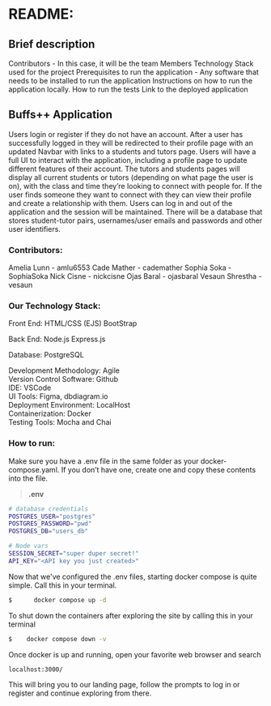 # README:

## Brief description
Contributors - In this case, it will be the team Members
Technology Stack used for the project
Prerequisites to run the application - Any software that needs to be installed to run the application
Instructions on how to run the application locally.
How to run the tests
Link to the deployed application

## Buffs++ Application 
Users login or register if they do not have an account. After a user has successfully logged in they will be redirected to their profile page with an updated Navbar with links to a students and tutors page. Users will have a full UI to interact with the application, including a profile page to update different features of their account. The tutors and students pages will display all current students or tutors (depending on what page the user is on), with the class and time they’re looking to connect with people for. If the user finds someone they want to connect with they can view their profile and create a relationship with them. Users can log in and out of the application and the session will be maintained. There will be a database that stores student-tutor pairs, usernames/user emails and passwords and other user identifiers.



### Contributors: 
Amelia Lunn - amlu6553
Cade Mather - cademather
Sophia Soka - SophiaSoka
Nick Cisne - nickcisne 
Ojas Baral -  ojasbaral
Vesaun Shrestha - vesaun


### Our Technology Stack: 
  Front End: 
  HTML/CSS (EJS)
  BootStrap

  Back End:
  Node.js
  Express.js

  Database:
  PostgreSQL


Development Methodology: Agile	 
Version Control Software: Github	  			 
IDE: VSCode					
UI Tools: Figma, dbdiagram.io		
Deployment Environment: LocalHost   
Containerization: Docker		  	
Testing Tools: Mocha and Chai


### How to run:
Make sure you have a .env file in the same folder as your docker-compose.yaml. If you don’t have one, create one and copy these contents into the file. 

> **.env** 
```bash
# database credentials
POSTGRES_USER="postgres"
POSTGRES_PASSWORD="pwd"
POSTGRES_DB="users_db"

# Node vars
SESSION_SECRET="super duper secret!"
API_KEY="<API key you just created>"
```


Now that we've configured the .env files, starting docker compose is quite simple. Call this in your terminal.
```bash
$      docker compose up -d 
```

To shut down the containers after exploring the site by calling this in your terminal
```bash 
$    docker compose down -v 
```

Once docker is up and running, open your favorite web browser and search 
```bash
localhost:3000/
```

This will bring you to our landing page, follow the prompts to log in or register and continue exploring from there. 



